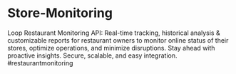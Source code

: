 # Store-Monitoring
Loop Restaurant Monitoring API: Real-time tracking, historical analysis &amp; customizable reports for restaurant owners to monitor online status of their stores, optimize operations, and minimize disruptions. Stay ahead with proactive insights. Secure, scalable, and easy integration. #restaurantmonitoring
